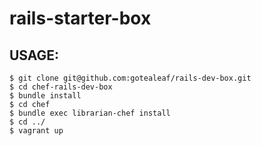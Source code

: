 rails-starter-box
=================

## USAGE:
```
$ git clone git@github.com:gotealeaf/rails-dev-box.git
$ cd chef-rails-dev-box
$ bundle install
$ cd chef
$ bundle exec librarian-chef install
$ cd ../
$ vagrant up
